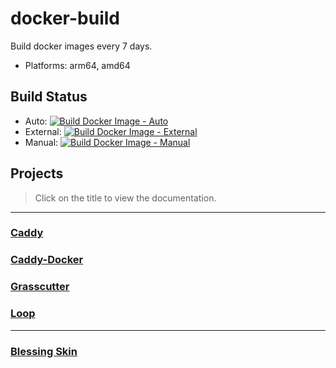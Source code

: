 # docker-build

Build docker images every 7 days.

- Platforms: arm64, amd64

## Build Status

- Auto: [![Build Docker Image - Auto](https://github.com/Aocro/docker-build/actions/workflows/build-docker-image-auto.yml/badge.svg)](https://github.com/Aocro/docker-build/actions/workflows/build-docker-image-auto.yml)
- External: [![Build Docker Image - External](https://github.com/Aocro/docker-build/actions/workflows/build-docker-image-external.yml/badge.svg)](https://github.com/Aocro/docker-build/actions/workflows/build-docker-image-external.yml)
- Manual: [![Build Docker Image - Manual](https://github.com/Aocro/docker-build/actions/workflows/build-docker-image-manual.yml/badge.svg)](https://github.com/Aocro/docker-build/actions/workflows/build-docker-image-manual.yml)

## Projects

> Click on the title to view the documentation.

---

### [Caddy](./caddy/readme.md)

### [Caddy-Docker](./caddy-docker/readme.md)

### [Grasscutter](./grasscutter/readme.md)

### [Loop](./loop/readme.md)

---

### [Blessing Skin](./blessing-skin/readme.md)
